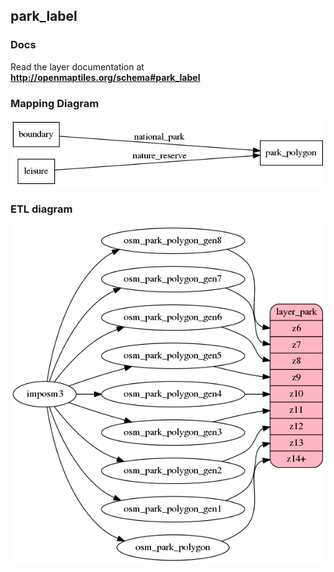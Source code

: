 ## park_label

### Docs
Read the layer documentation at **http://openmaptiles.org/schema#park_label**

### Mapping Diagram
![Mapping diagram for park](mapping_diagram.png?raw=true)

### ETL diagram
![ETL diagram for park](etl_diagram.png?raw=true)
